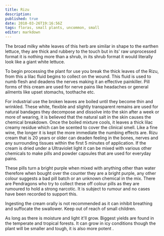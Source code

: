 ```yaml
---
title: Rizu
description:
published: true
date: 2010-03-26T19:16:56Z
tags: floras, small plants, uncommon, small
editor: markdown
---
```


The broad milky white leaves of this herb are similar in shape to the earthen lettuce, they are thick and rubbery to the touch but in its' raw unprocessed format it is nothing more than a shrub, in its shrub format it would literally look like a giant white lettuce.

To begin processing the plant for use you break the thick leaves of the Rizu, from this a lilac fluid begins to collect on the wound. This fluid is used to numb flesh and deadens the nerves making it an effective painkiller. Pill forms of this cream are used for nerve pains like headaches or general ailments like upset stomachs, toothache etc.

For industrial use the broken leaves are boiled until they become thin and wrinkled. These white, flexible and slightly transparent remains are used for natural bandages they decompose and dissolve into the skin after a week or more of wearing, it is believed that the natural salt in the skin causes the chemical breakdown. Once the boiled mixture cools, it leaves a thick lilac creamy residue which can be scented to cover the clinical smell. Like a fine wine, the longer it is kept the more immediate the numbing effects are. Rizu cream that is 20 years or older can deaden feeling in the bones, nerves and any surrounding tissues within the first 5 minutes of application. If the cream is dried under a Ultraviolet light it can be mixed with various other chemicals to make pills and powder capsules that are used for everyday pains.

These pills turn a bright purple when mixed with anything other than water therefore when bought over the counter they are a bright purple, any other colour suggests a bad pill batch or an unknown chemical in the mix. There are Pendragons who try to collect these off colour pills as they are rumoured to hold a strong narcotic. It is subject to rumour and no cases have been recorded to support this.

Ingesting the cream orally is not recommended as it can inhibit breathing and suffocate the swallower. Keep out of reach of small children.

As long as there is moisture and light it'll grow. Biggest yields are found in the temperate and tropical forests. It can grow in icy conditions though the plant will be smaller and tough, it is also more potent .